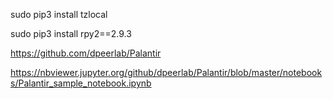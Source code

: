 sudo pip3 install tzlocal

sudo pip3 install rpy2==2.9.3

https://github.com/dpeerlab/Palantir

https://nbviewer.jupyter.org/github/dpeerlab/Palantir/blob/master/notebooks/Palantir_sample_notebook.ipynb
